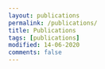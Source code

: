 ```yaml
---
layout: publications
permalink: /publications/
title: Publications
tags: [publications]
modified: 14-06-2020
comments: false
---
```


